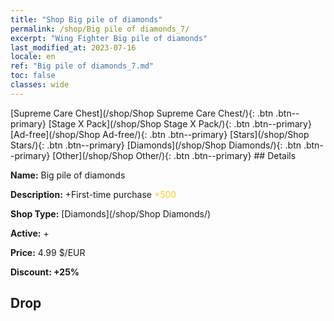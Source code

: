 ```yaml
---
title: "Shop Big pile of diamonds"
permalink: /shop/Big pile of diamonds_7/
excerpt: "Wing Fighter Big pile of diamonds"
last_modified_at: 2023-07-16
locale: en
ref: "Big pile of diamonds_7.md"
toc: false
classes: wide
---
```



  [Supreme Care Chest](/shop/Shop Supreme Care Chest/){: .btn .btn--primary}   [Stage X Pack](/shop/Shop Stage X Pack/){: .btn .btn--primary}   [Ad-free](/shop/Shop Ad-free/){: .btn .btn--primary}   [Stars](/shop/Shop Stars/){: .btn .btn--primary}   [Diamonds](/shop/Shop Diamonds/){: .btn .btn--primary}   [Other](/shop/Shop Other/){: .btn .btn--primary} ## Details

 **Name:** Big pile of diamonds 

 **Description:** +First-time purchase <span style="color: #FFC926">+500</span><br/><span style="color: #ffffff;"></span>

 **Shop Type:** [Diamonds](/shop/Shop Diamonds/)

 **Active:** + 

 **Price:** 4.99 $/EUR 

 **Discount: +25%** 

## Drop


